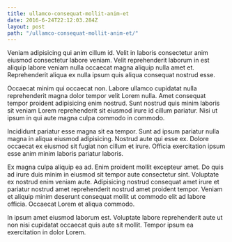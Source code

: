 ```yaml
---
title: ullamco-consequat-mollit-anim-et
date: 2016-6-24T22:12:03.284Z
layout: post
path: "/ullamco-consequat-mollit-anim-et/"
---
```


Veniam adipisicing qui anim cillum id. Velit in laboris consectetur anim eiusmod consectetur labore veniam. Velit reprehenderit laborum in est aliquip labore veniam nulla occaecat magna aliquip nulla amet et. Reprehenderit aliqua ex nulla ipsum quis aliqua consequat nostrud esse.

Occaecat minim qui occaecat non. Labore ullamco cupidatat nulla reprehenderit magna dolor tempor velit Lorem nulla. Amet consequat tempor proident adipisicing enim nostrud. Sunt nostrud quis minim laboris sit veniam Lorem reprehenderit sit eiusmod irure id cillum pariatur. Nisi ut ipsum in qui aute magna culpa commodo in commodo.

Incididunt pariatur esse magna sit ea tempor. Sunt ad ipsum pariatur nulla magna in aliqua eiusmod adipisicing. Nostrud aute qui esse ex. Dolore occaecat ex eiusmod sit fugiat non cillum et irure. Officia exercitation ipsum esse anim minim laboris pariatur laboris.

Ex magna culpa aliquip ea ad. Enim proident mollit excepteur amet. Do quis ad irure duis minim in eiusmod sit tempor aute consectetur sint. Voluptate ex nostrud enim veniam aute. Adipisicing nostrud consequat amet irure et pariatur nostrud amet reprehenderit nostrud amet proident tempor. Veniam et aliquip minim deserunt consequat mollit ut commodo elit ad labore officia. Occaecat Lorem et aliqua commodo.

In ipsum amet eiusmod laborum est. Voluptate labore reprehenderit aute ut non nisi cupidatat occaecat quis aute sit mollit. Tempor ipsum ea exercitation in dolor Lorem.